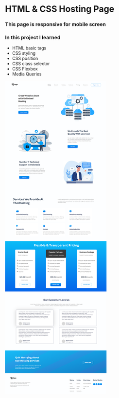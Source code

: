 # HTML & CSS Hosting Page

### This page is responsive for mobile screen

### In this project I learned

- HTML basic tags
- CSS styling
- CSS position
- CSS class selector
- CSS Flexbox
- Media Queries

![demo image](./images/thumbnail.png)
